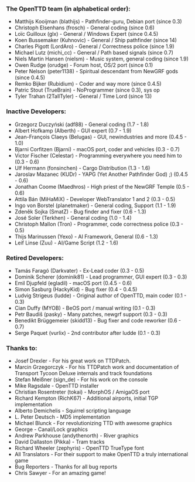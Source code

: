 ### The OpenTTD team (in alphabetical order):

- Matthijs Kooijman (blathijs) - Pathfinder-guru, Debian port (since 0.3)
- Christoph Elsenhans (frosch) - General coding (since 0.6)
- Loïc Guilloux (glx) - General / Windows Expert (since 0.4.5)
- Koen Bussemaker (Kuhnovic) - General / Ship pathfinder (since 14)
- Charles Pigott (LordAro) - General / Correctness police (since 1.9)
- Michael Lutz (michi_cc) - General / Path based signals (since 0.7)
- Niels Martin Hansen (nielsm) - Music system, general coding (since 1.9)
- Owen Rudge (orudge) - Forum host, OS/2 port (since 0.1)
- Peter Nelson (peter1138) - Spiritual descendant from NewGRF gods (since 0.4.5)
- Remko Bijker (Rubidium) - Coder and way more (since 0.4.5)
- Patric Stout (TrueBrain) - NoProgrammer (since 0.3), sys op
- Tyler Trahan (2TallTyler) - General / Time Lord (since 13)

### Inactive Developers:

- Grzegorz Duczyński (adf88) - General coding (1.7 - 1.8)
- Albert Hofkamp (Alberth) - GUI expert (0.7 - 1.9)
- Jean-François Claeys (Belugas) - GUI, newindustries and more (0.4.5 - 1.0)
- Bjarni Corfitzen (Bjarni) - macOS port, coder and vehicles (0.3 - 0.7)
- Victor Fischer (Celestar) - Programming everywhere you need him to (0.3 - 0.6)
- Ulf Hermann (fonsinchen) - Cargo Distribution (1.3 - 1.6)
- Jaroslav Mazanec (KUDr) - YAPG (Yet Another Pathfinder God) ;) (0.4.5 - 0.6)
- Jonathan Coome (Maedhros) - High priest of the NewGRF Temple (0.5 - 0.6)
- Attila Bán (MiHaMiX) - Developer WebTranslator 1 and 2 (0.3 - 0.5)
- Ingo von Borstel (planetmaker) - General coding, Support (1.1 - 1.9)
- Zdeněk Sojka (SmatZ) - Bug finder and fixer (0.6 - 1.3)
- José Soler (Terkhen) - General coding (1.0 - 1.4)
- Christoph Mallon (Tron) - Programmer, code correctness police (0.3 - 0.5)
- Thijs Marinussen (Yexo) - AI Framework, General (0.6 - 1.3)
- Leif Linse (Zuu) - AI/Game Script (1.2 - 1.6)

### Retired Developers:

- Tamás Faragó (Darkvater) - Ex-Lead coder (0.3 - 0.5)
- Dominik Scherer (dominik81) - Lead programmer, GUI expert (0.3 - 0.3)
- Emil Djupfeld (egladil) - macOS port (0.4.5 - 0.6)
- Simon Sasburg (HackyKid) - Bug fixer (0.4 - 0.4.5)
- Ludvig Strigeus (ludde) - Original author of OpenTTD, main coder (0.1 - 0.3)
- Cian Duffy (MYOB) - BeOS port / manual writing (0.1 - 0.3)
- Petr Baudiš (pasky) - Many patches, newgrf support (0.3 - 0.3)
- Benedikt Brüggemeier (skidd13) - Bug fixer and code reworker (0.6 - 0.7)
- Serge Paquet (vurlix) - 2nd contributor after ludde (0.1 - 0.3)

### Thanks to:

- Josef Drexler - For his great work on TTDPatch.
- Marcin Grzegorczyk - For his TTDPatch work and documentation of Transport Tycoon Deluxe internals and track foundations
- Stefan Meißner (sign_de) - For his work on the console
- Mike Ragsdale - OpenTTD installer
- Christian Rosentreter (tokai) - MorphOS / AmigaOS port
- Richard Kempton (RichK67) - Additional airports, initial TGP implementation
- Alberto Demichelis - Squirrel scripting language
- L. Peter Deutsch - MD5 implementation
- Michael Blunck - For revolutionizing TTD with awesome graphics
- George - Canal/Lock graphics
- Andrew Parkhouse (andythenorth) - River graphics
- David Dallaston (Pikka) - Tram tracks
- Richard Wheeler (zephyris) - OpenTTD TrueType font
- All Translators - For their support to make OpenTTD a truly international game
- Bug Reporters - Thanks for all bug reports
- Chris Sawyer - For an amazing game!
